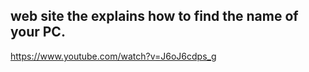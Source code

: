 web site the explains how to find the name of your PC. 
----
https://www.youtube.com/watch?v=J6oJ6cdps_g
